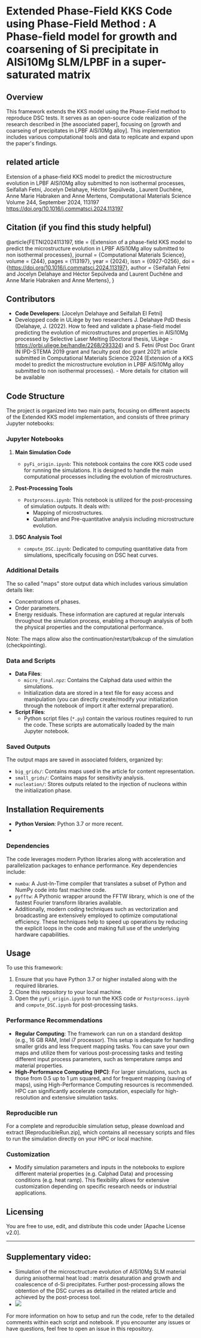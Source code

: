 ﻿# Extended Phase-Field KKS Code using Phase-Field Method : A Phase-field model for growth and coarsening of Si precipitate in AlSi10Mg SLM/LPBF in a super-saturated matrix

## Overview
This framework extends the  KKS model using the Phase-Field method to reproduce DSC tests. It serves as an open-source code realization of the research described in [the asoociated paper], focusing on [growth and coarseing of precipitates in LPBF AlSi10Mg alloy]. This implementation includes various computational tools and data to replicate and expand upon the paper's findings.

## related article 
Extension of a phase-field KKS model to predict the microstructure evolution in LPBF AlSi10Mg alloy submitted to non isothermal processes,
Seifallah Fetni, Jocelyn Delahaye, Héctor Sepúlveda , Laurent Duchêne, Anne Marie Habraken and Anne Mertens, Computational Materials Science
Volume 244, September 2024, 113197
https://doi.org/10.1016/j.commatsci.2024.113197

## Citation (if you find this study helpful)
@article{FETNI2024113197,
title = {Extension of a phase-field KKS model to predict the microstructure evolution in LPBF AlSi10Mg alloy submitted to non isothermal processes},
journal = {Computational Materials Science},
volume = {244},
pages = {113197},
year = {2024},
issn = {0927-0256},
doi = {https://doi.org/10.1016/j.commatsci.2024.113197},
author = {Seifallah Fetni and Jocelyn Delahaye and Héctor Sepúlveda and Laurent Duchêne and Anne Marie Habraken and Anne Mertens},
}

## Contributors
- **Code Developers**: [Jocelyn Delahaye and Seifallah El Fetni]
- Developped  code   in  ULiège  by  two  researchers  J.  Delahaye  PdD  thesis  (Delahaye, J. (2022). How to feed and validate a phase-field model predicting the evolution of microstructures and properties in AlSi10Mg processed by Selective Laser Melting [Doctoral thesis, ULiège -https://orbi.uliege.be/handle/2268/293324) and  S.  Fetni  (Post  Doc  Grant IN IPD-STEMA 2019 grant and faculty post doc grant 2021) article  submitted  in  Computational Materials Science 2024 (Extension of a KKS model to predict the microstructure evolution in LPBF AlSi10Mg alloy submitted to non isothermal processes). - More details for citation will be available 


## Code Structure
The project is organized into two main parts, focusing on different aspects of the Extended KKS model implementation, and consists of three primary Jupyter notebooks:

### Jupyter Notebooks
1. **Main Simulation Code**
   - `pyFi_origin.ipynb`: This notebook contains the core KKS code used for running the simulations. It is designed to handle the main computational processes including the evolution of microstructures.

2. **Post-Processing Tools**
   - `Postprocess.ipynb`: This notebook is utilized for the post-processing of simulation outputs. It deals with:
     - Mapping of microstructures.
     - Qualitative and Pre-quantitative analysis including microstructure evolution.

3. **DSC Analysis Tool**
   - `compute_DSC.ipynb`: Dedicated to computing quantitative data from simulations, specifically focusing on DSC heat curves.

### Additional Details
The so called "maps" store output data which includes various simulation details like:
- Concentrations of phases.
- Order parameters.
- Energy residuals.
These information are captured at regular intervals throughout the simulation process, enabling a thorough analysis of both the physical properties and the computational performance.

Note: The maps allow also the continuation/restart/bakcup of the simulation (checkpointing).

  

### Data and Scripts
- **Data Files**: 
  - `micro_final.npz`: Contains the Calphad data used within the simulations.
  - Initialization data are stored in a text file for easy access and manipulation (you can directly create/modify your initialization through the notebook of import it after external preparation).
- **Script Files**: 
  - Python script files (`*.py`) contain the various routines required to run the code. These scripts are automatically loaded by the main Jupyter notebook.

### Saved Outputs
The output maps are saved in associated folders, organized by:
- `big_grids/`: Contains maps used in the article for content representation.
- `small_grids/`: Contains maps for sensitivity analysis.
- `nucleation/`: Stores outputs related to the injection of nucleons within the initialization phase.

## Installation Requirements
- **Python Version**: Python 3.7 or more recent.
- 
### Dependencies
The code leverages modern Python libraries along with acceleration and parallelization packages to enhance performance. Key dependencies include:
- `numba`: A Just-In-Time compiler that translates a subset of Python and NumPy code into fast machine code.
- `pyfftw`: A Pythonic wrapper around the FFTW library, which is one of the fastest Fourier transform libraries available.
- Additionally, modern coding techniques such as vectorization and broadcasting are extensively employed to optimize computational efficiency. These techniques help to speed up operations by reducing the explicit loops in the code and making full use of the underlying hardware capabilities.


## Usage
To use this framework:
1. Ensure that you have Python 3.7 or higher installed along with the required libraries.
2. Clone this repository to your local machine.
3. Open the `pyFi_origin.ipynb` to run the KKS code or `Postprocess.ipynb` and `compute_DSC.ipynb` for post-processing tasks.

### Performance Recommendations
- **Regular Computing**: The framework can run on a standard desktop (e.g., 16 GB RAM, Intel i7 processor). This setup is adequate for handling smaller grids and less frequent mapping tasks. You can save your own maps and utilize them for various post-processing tasks and testing different input process parameters, such as temperature ramps and material properties.
- **High-Performance Computing (HPC)**: For larger simulations, such as those from 0.5 up to 1 µm squared, and for frequent mapping (saving of maps), using High-Performance Computing resources is recommended. HPC can significantly accelerate computation, especially for high-resolution and extensive simulation tasks.

### Reproducible run
For a complete and reproducible simulation setup, please download and extract [ReproducibleRun.zip], which contains all necessary scripts and files to run the simulation directly on your HPC or local machine.

### Customization
- Modify simulation parameters and inputs in the notebooks to explore different material properties (e.g. Calphad Data) and processing conditions (e.g. heat ramp). This flexibility allows for extensive customization depending on specific research needs or industrial applications.

## Licensing
You are free to use, edit, and distribute this code under [Apache License v2.0]. 

---

## Supplementary video:
- Simulation of the microsctructure evolution of AlSi10Mg SLM material during anisothermal heat load : matrix desaturation and growth and coalescence of d-Si precipitates. Further post-processing allows the obtention of the DSC curves
 as detailled in the related article and achieved by the post-process tool.
- ![](https://github.com/SFETNI/KKS-Phase-Field-code/blob/main/save_fig/Supp_Mat_computed_microstructure_evolution.gif)

For more information on how to setup and run the code, refer to the detailed comments within each script and notebook. If you encounter any issues or have questions, feel free to open an issue in this repository.
